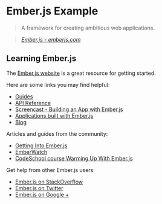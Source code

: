 # Ember.js Example

> A framework for creating ambitious web applications.

> _[Ember.js - emberjs.com](http://emberjs.com)_


## Learning Ember.js

The [Ember.js website](http://emberjs.com) is a great resource for getting started.

Here are some links you may find helpful:

* [Guides](http://emberjs.com/guides)
* [API Reference](http://emberjs.com/api)
* [Screencast - Building an App with Ember.js](https://www.youtube.com/watch?v=Ga99hMi7wfY)
* [Applications built with Ember.js](http://emberjs.com/ember-users)
* [Blog](http://emberjs.com/blog)

Articles and guides from the community:

* [Getting Into Ember.js](http://net.tutsplus.com/tutorials/javascript-ajax/getting-into-ember-js)
* [EmberWatch](http://emberwatch.com)
* [CodeSchool course Warming Up With Ember.js](https://www.codeschool.com/courses/warming-up-with-emberjs)

Get help from other Ember.js users:

* [Ember.js on StackOverflow](http://stackoverflow.com/questions/tagged/ember.js)
* [Ember.js on Twitter](http://twitter.com/emberjs)
* [Ember.js on Google +](https://plus.google.com/communities/106387049790387471205)

